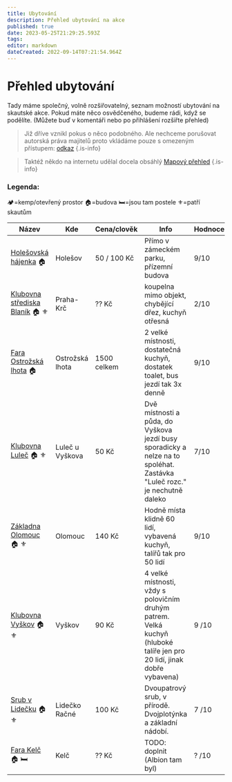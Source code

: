 ```yaml
---
title: Ubytování 
description: Přehled ubytování na akce
published: true
date: 2023-05-25T21:29:25.593Z
tags: 
editor: markdown
dateCreated: 2022-09-14T07:21:54.964Z
---
```


# Přehled ubytování 
Tady máme společný, volně rozšiřovatelný, seznam možností ubytování na skautské akce. Pokud máte něco osvědčeného, budeme rádi, když se podělíte. (Můžete buď v komentáři nebo po přihlášení rozšiřte přehled)

> Již dříve vznikl pokus o něco podobného. Ale nechceme porušovat autorská práva majitelů proto vkládáme pouze s omezeným přístupem: <a href="https://docs.google.com/spreadsheets/d/116oM0DL1-3EimeF5AFWvOeUNHrSAbsZo/edit?usp=sharing&ouid=111050924856016951167&rtpof=true&sd=true">odkaz</a>
{.is-info}

> Taktéž někdo na internetu udělal docela obsáhlý [Mapový přehled](https://1url.cz/@zakladny)
{.is-info}



### Legenda:
:camping:=kemp/otevřený prostor
:house:=budova 
:bed:=jsou tam postele
:fleur_de_lis:=patří skautům

|Název|Kde|Cena/clověk|Info|Hodnocení|kapacita|Kontakt|
|-----|---|-----------|----|---------|--------|-------|
|[Holešovská hájenka](hajenka_holesov) :house:|Holešov|50 / 100 Kč| Přímo v zámeckém parku, přízemní budova|9/10|30|jakub@tokaheya.cz|
|[Klubovna střediska Blaník](blanik_krc) :house: :fleur_de_lis:|Praha-Krč|?? Kč|koupelna mimo objekt, chybějící dřez, kuchyň otřesná|2/10|40|kk@blanik.info |
|[Fara Ostrožská lhota](ostr_lhota) :house:|Ostrožská lhota|1500 celkem|2 velké místnosti, dostatečná kuchyň, dostatek toalet, bus jezdí tak 3x denně|9/10|60|faostrozskalhota@ado.cz|
|[Klubovna Luleč](klubovna_lulec) :house: :fleur_de_lis:|Luleč u Vyškova|50 Kč|Dvě místnosti a půda, do Vyškova jezdí busy sporadicky a nelze na to spoléhat. Zastávka "Luleč rozc." je nechutně daleko|7/10|15|klubovna.lulec@skaut.cz|
|[Základna Olomouc](zakladna_olomouc) :house: :fleur_de_lis:|Olomouc|140 Kč|Hodně místa klidně 60 lidí, vybavená kuchyň, talířů tak pro 50 lidí|9/10|60|soptik.kuba@gmail.com|
|[Klubovna Vyškov](klubovna_vyskov) :house: :fleur_de_lis:|Vyškov|90 Kč| 4 velké místnosti, vždy s polovičním druhým patrem. Velká kuchyň (hluboké talíře jen pro 20 lidí, jinak dobře vybavena)|9 /10| 50 |rezervacevyskov@skaut.cz|
|[Srub v Lidečku](srub_lidecko) :house: :fleur_de_lis:|Lidečko Račné| 100 Kč| Dvoupatrový srub, v přírodě. Dvojplotýnka a základní nádobí. | 7 /10| 30 |mail@mail.com|
|[Fara Kelč](fara_kelc) :house: :bed:|Kelč| ?? Kč| TODO: doplnit (Albion tam byl)| ? /10| ?? |mail@mail.com|



